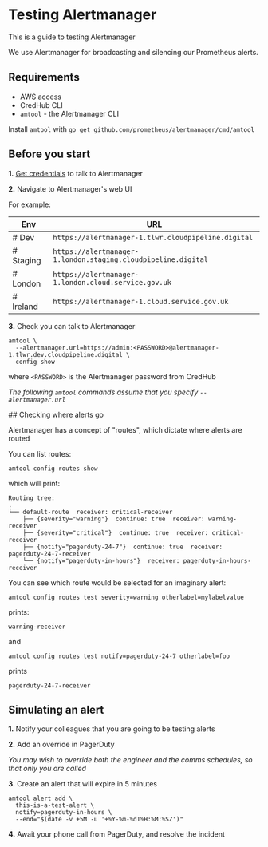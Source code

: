 # Testing Alertmanager

This is a guide to testing Alertmanager

We use Alertmanager for broadcasting and silencing our Prometheus alerts.

## Requirements

 * AWS access
 * CredHub CLI
 * `amtool` - the Alertmanager CLI

Install `amtool` with `go get github.com/prometheus/alertmanager/cmd/amtool`

## Before you start

**1.** [Get credentials](/guides/Connecting_to_Concourse_CredHub_and_BOSH/) to
talk to Alertmanager

**2.** Navigate to Alertmanager's web UI

For example:

| Env | URL |
| --- | --- |
|# Dev | `https://alertmanager-1.tlwr.cloudpipeline.digital` |
|# Staging | `https://alertmanager-1.london.staging.cloudpipeline.digital` |
|# London | `https://alertmanager-1.london.cloud.service.gov.uk` |
|# Ireland | `https://alertmanager-1.cloud.service.gov.uk` |

**3.** Check you can talk to Alertmanager

```
amtool \
  --alertmanager.url=https://admin:<PASSWORD>@alertmanager-1.tlwr.dev.cloudpipeline.digital \
  config show
```

where `<PASSWORD>` is the Alertmanager password from CredHub

_The following `amtool` commands assume that you specify `--alertmanager.url`_

## Checking where alerts go

Alertmanager has a concept of "routes", which dictate where alerts are routed

You can list routes:

```
amtool config routes show
```

which will print:

```
Routing tree:
.
└── default-route  receiver: critical-receiver
    ├── {severity="warning"}  continue: true  receiver: warning-receiver
    ├── {severity="critical"}  continue: true  receiver: critical-receiver
    ├── {notify="pagerduty-24-7"}  continue: true  receiver: pagerduty-24-7-receiver
    └── {notify="pagerduty-in-hours"}  receiver: pagerduty-in-hours-receiver
```

You can see which route would be selected for an imaginary alert:

```
amtool config routes test severity=warning otherlabel=mylabelvalue
```

prints:

```
warning-receiver
```

and

```
amtool config routes test notify=pagerduty-24-7 otherlabel=foo
```

prints

```
pagerduty-24-7-receiver
```

## Simulating an alert

**1.** Notify your colleagues that you are going to be testing alerts

**2.** Add an override in PagerDuty

_You may wish to override both the engineer and the comms schedules, so that
only you are called_

**3.** Create an alert that will expire in 5 minutes

```
amtool alert add \
  this-is-a-test-alert \
  notify=pagerduty-in-hours \
  --end="$(date -v +5M -u '+%Y-%m-%dT%H:%M:%SZ')"
```

**4.** Await your phone call from PagerDuty, and resolve the incident
